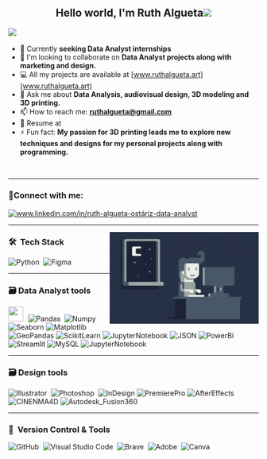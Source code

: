 
<h2 align="center">Hello world, I'm Ruth Algueta</b><img src="https://media.giphy.com/media/hvRJCLFzcasrR4ia7z/giphy.gif" width="35"></h2>
<p align='center'>
</p>

<p align='center'>
</p>
<img src="https://i.postimg.cc/5twQ9ndK/Baner-github-LINKEDIN-01.jpg">

- 🔭 Currently **seeking Data Analyst internships**
- 👯 I'm looking to collaborate on **Data Analyst projects along with marketing and design.**
- 💻 All my projects are available at [www.ruthalgueta.art](www.ruthalgueta.art)
- 💬 Ask me about **Data Analysis, audiovisual design, 3D modeling and 3D printing.**
- 📫 How to reach me: **ruthalgueta@gmail.com**
- 📄 Resume at </a>
- ⚡ Fun fact: **My passion for 3D printing leads me to explore new techniques and designs for my personal projects along with programming.**
<br/>


<p align='center'>
</p>
<hr>

<h3 align="left">🤝Connect with me:</h3>
<p align="left">
<a href="https://linkedin.com/in/www.linkedin.com/in/ruth-algueta-ostáriz-data-analyst" target="blank"><img align="center" src="https://raw.githubusercontent.com/rahuldkjain/github-profile-readme-generator/master/src/images/icons/Social/linked-in-alt.svg" alt="www.linkedin.com/in/ruth-algueta-ostáriz-data-analyst" height="30" width="40" /></a>
</p>
<hr>
<img alt="Night Coding" src="https://raw.githubusercontent.com/AVS1508/AVS1508/master/assets/Night-Coding.gif" align="right"/>

### 🛠 &nbsp;Tech Stack

![Python](https://img.shields.io/badge/python-3670A0?style=for-the-badge&logo=python&logoColor=ffdd54)&nbsp;
![Figma](https://img.shields.io/badge/figma-%23F24E1E.svg?style=for-the-badge&logo=figma&logoColor=white)&nbsp;
<hr>

### 🗃 Data Analyst tools
<img src="https://media.giphy.com/media/iY8CRBdQXODJSCERIr/giphy.gif" width="30" height="30" style="margin-right: 10px;">![Pandas](https://img.shields.io/badge/-Pandas-05122A?style=flat&logo=Pandas)&nbsp;
![Numpy](https://img.shields.io/badge/-Numpy-05122A?style=flat&logo=Numpy)&nbsp;
![Seaborn](https://img.shields.io/badge/-Seaborn-05122A?style=flat&logo=Seaborn)
![Matplotlib](https://img.shields.io/badge/-Matplotlib-05122A?style=flat&logo=Matplotlib)
![GeoPandas](https://img.shields.io/badge/-GeoPandas-05122A?style=flat&logo=GeoPandas)
![ScikitLearn](https://img.shields.io/badge/-ScikitLearn-05122A?style=flat&logo=Scikit-Learn)
![JupyterNotebook](https://img.shields.io/badge/-JupyterNotebook-05122A?style=flat&logo=Jupyter)
![JSON](https://img.shields.io/badge/-JSON-05122A?style=flat&logo=JSON)
![PowerBi](https://img.shields.io/badge/-PowerBi-05122A?style=flat&logo=Power-Bi)
![Streamlit](https://img.shields.io/badge/-Streamlit-05122A?style=flat&logo=Streamlit)
![MySQL](https://img.shields.io/badge/-MySQL-05122A?style=flat&logo=MySQL)
![JupyterNotebook](https://img.shields.io/badge/-JupyterNotebook-05122A?style=flat&logo=Jupyter)
<hr>

### 🗃 Design tools
![Illustrator](https://img.shields.io/badge/-Illustrator-05122A?style=flat&logo=adobe-illustrator)&nbsp;
![Photoshop](https://img.shields.io/badge/-Photoshop-05122A?style=flat&logo=adobe-photoshop)&nbsp;
![InDesign](https://img.shields.io/badge/-InDesign-05122A?style=flat&logo=adobe-indesign)
![PremierePro](https://img.shields.io/badge/-PremierePro-05122A?style=flat&logo=adobe-PremierePro)
![AfterEffects](https://img.shields.io/badge/-AfterEffects-05122A?style=flat&logo=adobe-AfterEffects)
![CINENMA4D](https://img.shields.io/badge/-CINENMA4D-05122A?style=flat&logo=CINENMA4D)
![Autodesk_Fusion360](https://img.shields.io/badge/-Autodesk_Fusion360-05122A?style=flat&logo=Autodesk-Fusion360)
<hr>

### 🧰 &nbsp;Version Control & Tools 
![GitHub](https://img.shields.io/badge/github-%23121011.svg?style=for-the-badge&logo=github&logoColor=white)&nbsp;
![Visual Studio Code](https://img.shields.io/badge/Visual%20Studio%20Code-0078d7.svg?style=for-the-badge&logo=visual-studio-code&logoColor=white)&nbsp;
![Brave](https://img.shields.io/badge/Brave-FB542B?style=for-the-badge&logo=Brave&logoColor=white)&nbsp;
![Adobe](https://img.shields.io/badge/adobe-%23FF0000.svg?style=for-the-badge&logo=adobe&logoColor=white)&nbsp;
![Canva](https://img.shields.io/badge/Canva-%2300C4CC.svg?style=for-the-badge&logo=Canva&logoColor=white)&nbsp;
